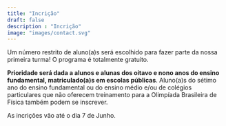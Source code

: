 ```yaml
---
title: "Incrição"
draft: false
description : "Incrição"
image: "images/contact.svg"
---
```


Um número restrito de aluno(a)s será escolhido para fazer parte da nossa primeira turma! O programa é totalmente gratuito.

**Prioridade será dada a alunos e alunas dos oitavo e nono anos do ensino fundamental, matriculado(a)s em escolas públicas**. Aluno(a)s do sétimo ano do ensino fundamental ou do ensino médio e/ou de colégios particulares que não oferecem treinamento para a Olimpíada Brasileira de Física também podem se inscrever.

As incrições vão até o dia 7 de Junho.
